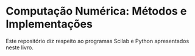 # Computação Numérica: Métodos e Implementações

Este repositório diz respeito ao programas Scilab e Python apresentados neste livro.
